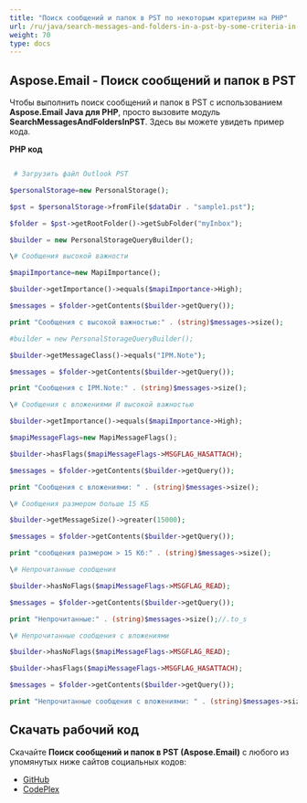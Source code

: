 ```yaml
---
title: "Поиск сообщений и папок в PST по некоторым критериям на PHP"
url: /ru/java/search-messages-and-folders-in-a-pst-by-some-criteria-in-php/
weight: 70
type: docs
---
```


## **Aspose.Email - Поиск сообщений и папок в PST**
Чтобы выполнить поиск сообщений и папок в PST с использованием **Aspose.Email Java для PHP**, просто вызовите модуль **SearchMessagesAndFoldersInPST**. Здесь вы можете увидеть пример кода.

**PHP код**

```php

 # Загрузить файл Outlook PST

$personalStorage=new PersonalStorage();

$pst = $personalStorage->fromFile($dataDir . "sample1.pst");

$folder = $pst->getRootFolder()->getSubFolder("myInbox");

$builder = new PersonalStorageQueryBuilder();

\# Сообщения высокой важности

$mapiImportance=new MapiImportance();

$builder->getImportance()->equals($mapiImportance->High);

$messages = $folder->getContents($builder->getQuery());

print "Сообщения с высокой важностью:" . (string)$messages->size();

#builder = new PersonalStorageQueryBuilder();

$builder->getMessageClass()->equals("IPM.Note");

$messages = $folder->getContents($builder->getQuery());

print "Сообщения с IPM.Note:" . (string)$messages->size();

\# Сообщения с вложениями И высокой важностью

$builder->getImportance()->equals($mapiImportance->High);

$mapiMessageFlags=new MapiMessageFlags();

$builder->hasFlags($mapiMessageFlags->MSGFLAG_HASATTACH);

$messages = $folder->getContents($builder->getQuery());

print "Сообщения с вложениями: " . (string)$messages->size();

\# Сообщения размером больше 15 КБ

$builder->getMessageSize()->greater(15000);

$messages = $folder->getContents($builder->getQuery());

print "сообщения размером > 15 Кб:" . (string)$messages->size();

\# Непрочитанные сообщения

$builder->hasNoFlags($mapiMessageFlags->MSGFLAG_READ);

$messages = $folder->getContents($builder->getQuery());

print "Непрочитанные:" . (string)$messages->size();//.to_s

\# Непрочитанные сообщения с вложениями

$builder->hasNoFlags($mapiMessageFlags->MSGFLAG_READ);

$builder->hasFlags($mapiMessageFlags->MSGFLAG_HASATTACH);

$messages = $folder->getContents($builder->getQuery());

print "Непрочитанные сообщения с вложениями: " . (string)$messages->size();

```
## **Скачать рабочий код**
Скачайте **Поиск сообщений и папок в PST (Aspose.Email)** с любого из упомянутых ниже сайтов социальных кодов:

- [GitHub](https://github.com/aspose-email/Aspose.Email-for-Java/blob/master/Plugins/Aspose_Email_Java_for_PHP/src/aspose/email/ProgrammingOutlook/WorkingWithOutlookPersonalStorage/SearchMessagesAndFoldersInPST.php)
- [CodePlex](https://asposeemailjavaphp.codeplex.com/SourceControl/latest#src/aspose/email/ProgrammingOutlook/WorkingWithOutlookPersonalStorage/SearchMessagesAndFoldersInPST.php)